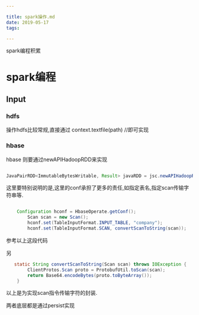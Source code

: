 ```yaml
---

title: spark操作.md
date: 2019-05-17
tags: 

---
```

spark编程积累

<!--more-->

# spark编程

## Input
### hdfs
操作hdfs比较常规,直接通过
context.textfile(path) //即可实现
### hbase
hbase 则要通过newAPIHadoopRDD来实现
```java

JavaPairRDD<ImmutableBytesWritable, Result> javaRDD = jsc.newAPIHadoopRDD(HbaseOperate.getConf(), TableInputFormat.class, ImmutableBytesWritable.class, Result.class);

```
这里要特别说明的是,这里的conf承担了更多的责任,如指定表名,指定scan传输字符串等.
```java

    Configuration hconf = HbaseOperate.getConf();
        Scan scan = new Scan();
        hconf.set(TableInputFormat.INPUT_TABLE, "company");
        hconf.set(TableInputFormat.SCAN, convertScanToString(scan));

```
参考以上这段代码

另
```java
   static String convertScanToString(Scan scan) throws IOException {
        ClientProtos.Scan proto = ProtobufUtil.toScan(scan);
        return Base64.encodeBytes(proto.toByteArray());
    }
```
以上是为实现scan指令传输字符的封装.

两者底层都是通过persist实现

